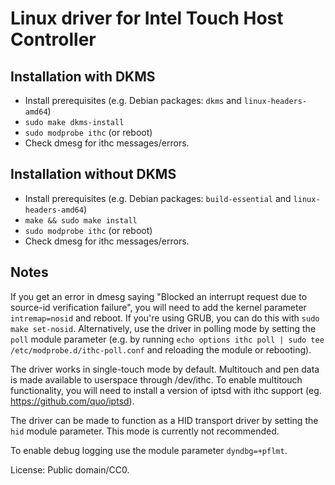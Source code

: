 Linux driver for Intel Touch Host Controller
============================================

Installation with DKMS
----------------------

- Install prerequisites (e.g. Debian packages: `dkms` and `linux-headers-amd64`)
- `sudo make dkms-install`
- `sudo modprobe ithc` (or reboot)
- Check dmesg for ithc messages/errors.

Installation without DKMS
-------------------------

- Install prerequisites (e.g. Debian packages: `build-essential` and `linux-headers-amd64`)
- `make && sudo make install`
- `sudo modprobe ithc` (or reboot)
- Check dmesg for ithc messages/errors.

Notes
-----

If you get an error in dmesg saying "Blocked an interrupt request due to
source-id verification failure", you will need to add the kernel parameter
`intremap=nosid` and reboot. If you're using GRUB, you can do this with
`sudo make set-nosid`. Alternatively, use the driver in polling mode by
setting the `poll` module parameter (e.g. by running
`echo options ithc poll | sudo tee /etc/modprobe.d/ithc-poll.conf`
and reloading the module or rebooting).

The driver works in single-touch mode by default. Multitouch and pen data
is made available to userspace through /dev/ithc. To enable multitouch
functionality, you will need to install a version of iptsd with ithc support
(eg. https://github.com/quo/iptsd).

The driver can be made to function as a HID transport driver by setting
the `hid` module parameter. This mode is currently not recommended.

To enable debug logging use the module parameter `dyndbg=+pflmt`.


License: Public domain/CC0.

